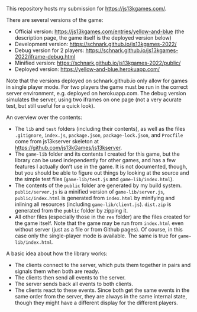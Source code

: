 This repository hosts my submission for https://js13kgames.com/.

There are several versions of the game:
* Official version: https://js13kgames.com/entries/yellow-and-blue (the description page, the game itself is the deployed version below)
* Development version: https://schnark.github.io/js13kgames-2022/
* Debug version for 2 players: https://schnark.github.io/js13kgames-2022/iframe-debug.html
* Minified version: https://schnark.github.io/js13kgames-2022/public/
* Deployed version: https://yellow-and-blue.herokuapp.com/

Note that the versions deployed on schnark.github.io only allow for games in single player mode. For two players the game must be run in the correct server environment, e.g. deployed on herokuapp.com. The debug version simulates the server, using two iframes on one page (not a very acurate test, but still useful for a quick look).

An overview over the contents:

* The `lib` and `test` folders (including their contents), as well as the files `.gitignore`, `index.js`, `package.json`, `package-lock.json`, and `Procfile` come from js13kserver skeleton at https://github.com/js13kGames/js13kserver.
* The `game-lib` folder and its contents I created for this game, but the library can be used independently for other games, and has a few features I actually don’t use in the game. It is not documented, though, but you should be able to figure out things by looking at the source and the simple test files (`game-lib/test.js` and `game-lib/index.html`).
* The contents of the `public` folder are generated by my build system. `public/server.js` is a minified version of `game-lib/server.js`, `public/index.html` is generated from `index.html` by minifying and inlining all resources (including `game-lib/client.js`). `dist.zip` is generated from the `public` folder by zipping it.
* All other files (especially those in the `res` folder) are the files created for the game itself. Note that the game may be run from `index.html` even without server (just as a file or from Github pages). Of course, in this case only the single-player mode is available. The same is true for `game-lib/index.html`.

A basic idea about how the library works:

* The clients connect to the server, which puts them together in pairs and signals them when both are ready.
* The clients then send all events to the server.
* The server sends back all events to both clients.
* The clients react to these events. Since both get the same events in the same order from the server, they are always in the same internal state, though they might have a different display for the different players.
